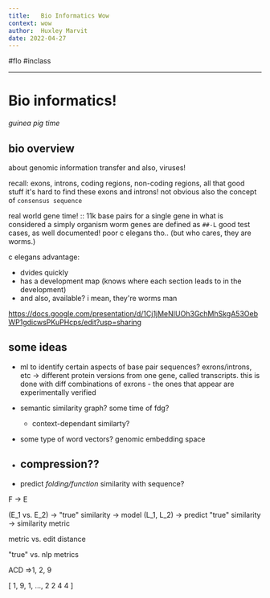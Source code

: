 ```yaml
---
title:   Bio Informatics Wow
context: wow
author:  Huxley Marvit
date: 2022-04-27
---
```


#flo  #inclass 

***

# Bio informatics!
*guinea pig time*

## bio overview
about genomic information transfer
and also, viruses! 

recall: exons, introns, coding regions, non-coding regions, all that good stuff 
it's hard to find these exons and introns! not obvious
also the concept of `consensus sequence`

real world gene time! ::
11k base pairs for a single gene in what is considered a simply organism
worm genes are defined as `##-L`
good test cases, as well documented! poor c elegans tho.. (but who cares, they are worms.)

c elegans advantage:
- dvides quickly 
- has a development map (knows where each section leads to in the development)
- and also, available? i mean, they're worms man

https://docs.google.com/presentation/d/1Cj1jMeNIUOh3GchMhSkgA53OebWP1gdicwsPKuPHcps/edit?usp=sharing
## some ideas
- ml to identify certain aspects of base pair sequences? exrons/introns, etc
	→ different protein versions from one gene, called transcripts. this is done with diff combinations of exrons
		- the ones that appear are experimentally verified

- semantic similarity graph? some time of fdg?
	- context-dependant similarty?
- some type of word vectors? genomic embedding space

- compression??
	- 
- predict *folding/function* similarity with sequence?









F → E

(E_1 vs. E_2) → "true" similarity
→ model (L_1, L_2) → predict "true" similarity → similarity metric 

metric vs. edit distance 

"true" vs. nlp metrics

ACD =>1, 2, 9 

[ 1, 9, 1, ..., 2 2 4 4 ]  








